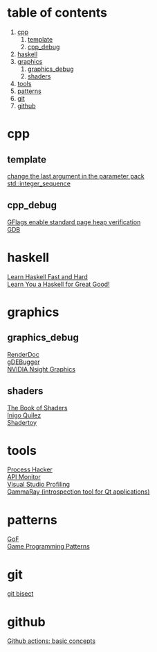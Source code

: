 # table of contents
1. [cpp](#cpp)
    1. [template](#template)
    2. [cpp_debug](#cpp_debug)
2. [haskell](#haskell)
3. [graphics](#graphics)
    1. [graphics_debug](#graphics_debug)
    2. [shaders](#shaders)
4. [tools](#tools)
5. [patterns](#patterns)
6. [git](#git)
7. [github](#github)

# cpp

## template

[change the last argument in the parameter pack](https://stackoverflow.com/questions/44659013/how-to-change-the-last-argument-in-the-parameter-pack)</br>
[std::integer_sequence](https://en.cppreference.com/w/cpp/utility/integer_sequence)</br>

## cpp_debug

[GFlags enable standard page heap verification](https://learn.microsoft.com/en-us/windows-hardware/drivers/debugger/gflags-and-pageheap)</br>
[GDB](https://www.sourceware.org/gdb/)</br>

# haskell

[Learn Haskell Fast and Hard](https://yannesposito.com/Scratch/en/blog/Haskell-the-Hard-Way/)</br>
[Learn You a Haskell for Great Good!](https://learnyouahaskell.com)</br>

# graphics

## graphics_debug

[RenderDoc](https://renderdoc.org)</br>
[gDEBugger](https://web.archive.org/web/20160510092504/http://www.gremedy.com/download.php)</br>
[NVIDIA Nsight Graphics](https://developer.nvidia.com/nsight-graphics)</br>

## shaders

[The Book of Shaders](https://thebookofshaders.com)</br>
[Inigo Quilez](https://iquilezles.org)</br>
[Shadertoy](https://www.shadertoy.com)</br>

# tools

[Process Hacker](https://processhacker.sourceforge.io)</br>
[API Monitor](http://www.rohitab.com/downloads)</br>
[Visual Studio Profiling](https://learn.microsoft.com/en-us/visualstudio/profiling/cpu-usage?view=vs-2022)</br>
[GammaRay (introspection tool for Qt applications)](https://github.com/KDAB/GammaRay)</br>

# patterns

[GoF](https://en.wikipedia.org/wiki/Design_Patterns)</br>
[Game Programming Patterns](https://gameprogrammingpatterns.com)</br>

# git

[git bisect](https://git-scm.com/docs/git-bisect)</br>

# github

[Github actions: basic concepts](https://cakeinpanic.medium.com/github-actions-%D0%B1%D0%B0%D0%B7%D0%B0-2501445e7392)</br>